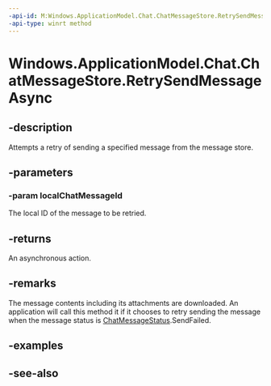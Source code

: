 ----api-id: M:Windows.ApplicationModel.Chat.ChatMessageStore.RetrySendMessageAsync(System.String)
-api-type: winrt method
---<!-- Method syntaxpublic Windows.Foundation.IAsyncAction RetrySendMessageAsync(System.String localChatMessageId)--># Windows.ApplicationModel.Chat.ChatMessageStore.RetrySendMessageAsync## -descriptionAttempts a retry of sending a specified message from the message store.## -parameters### -param localChatMessageIdThe local ID of the message to be retried.## -returnsAn asynchronous action.## -remarksThe message contents including its attachments are downloaded. An application will call this method it if it chooses to retry sending the message when the message status is [ChatMessageStatus](chatmessagestatus.md).SendFailed.## -examples## -see-also
